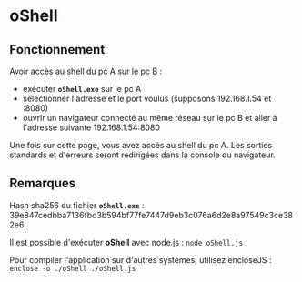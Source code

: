 # oShell

## Fonctionnement

Avoir accès au shell du pc A sur le pc B :  
- exécuter  __``oShell.exe``__ sur le pc A 
- sélectionner l'adresse et le port voulus (supposons 192.168.1.54 et :8080) 
- ouvrir un navigateur connecté au même réseau sur le pc B et aller à l'adresse suivante 192.168.1.54:8080 

Une fois sur cette page, vous avez accès au shell du pc A. Les sorties standards et d'erreurs seront redirigées dans la console du navigateur.

## Remarques

Hash sha256 du fichier  __``oShell.exe``__ : 39e847cedbba7136fbd3b594bf77fe7447d9eb3c076a6d2e8a97549c3ce382e6

Il est possible d'exécuter **oShell** avec node.js : ``node oShell.js``

Pour compiler l'application sur d'autres systèmes, utilisez encloseJS : ``enclose -o ./oShell ./oShell.js``

